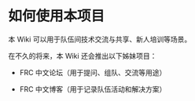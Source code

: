 # 如何使用本项目

本 Wiki 可以用于队伍间技术交流与共享、新人培训等场景。

在不久的将来，本 Wiki 还会推出以下姊妹项目：

- FRC 中文论坛（用于提问、组队、交流等用途）

- FRC 中文博客（用于记录队伍活动和解决方案）